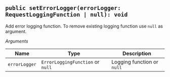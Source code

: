 ## `public setErrorLogger(errorLogger: RequestLoggingFunction | null): void`

Add error logging function. To remove existing logging function use `null` as argument.

_Arguments_

| Name          | Type                             | Description                |
| ------------- | -------------------------------- | -------------------------- |
| `errorLogger` | `ErrorLoggingFunction` or `null` | Logging function or `null` |
